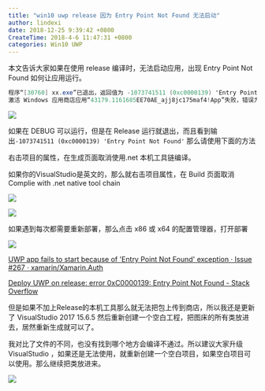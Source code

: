 ```yaml
---
title: "win10 uwp release 因为 Entry Point Not Found 无法启动"
author: lindexi
date: 2018-12-25 9:39:42 +0800
CreateTime: 2018-4-6 11:47:31 +0800
categories: Win10 UWP
---
```


本文告诉大家如果在使用 release 编译时，无法启动应用，出现 Entry Point Not Found 如何让应用运行。

<!--more-->



```csharp
程序“[30760] xx.exe”已退出，返回值为 -1073741511 (0xc0000139) 'Entry Point Not Found'。
激活 Windows 应用商店应用“43179.1161685EE70AE_ajj8jc175maf4!App”失败，错误为“应用未启动”。
```

![](https://i.loli.net/2018/04/06/5ac6f00b7e2f2.jpg)

如果在 DEBUG 可以运行，但是在 Release 运行就退出，而且看到输出`-1073741511 (0xc0000139) 'Entry Point Not Found'` 那么请使用下面的方法

右击项目的属性，在生成页面取消使用.net 本机工具链编译。

如果你的VisualStudio是英文的，那么就右击项目属性，在 Build 页面取消 Complie with .net native tool chain

![](https://i.loli.net/2018/04/06/5ac6f01c404e2.jpg)

![](https://i.loli.net/2018/04/06/5ac6f076ab669.jpg)

如果遇到每次都需要重新部署，那么点击 x86 或 x64 的配置管理器，打开部署

![](https://i.loli.net/2018/04/06/5ac6f0655b88e.jpg)

[UWP app fails to start because of 'Entry Point Not Found' exception · Issue #267 · xamarin/Xamarin.Auth](https://github.com/xamarin/Xamarin.Auth/issues/267 )

[Deploy UWP on release: error 0xC0000139: Entry Point Not Found - Stack Overflow](https://stackoverflow.com/questions/49672036/deploy-uwp-on-release-error-0xc0000139-entry-point-not-found/49684955#49684955 )

但是如果不加上Release的本机工具那么就无法把包上传到商店，所以我还是更新了 VisualStudio 2017 15.6.5 然后重新创建一个空白工程，把图床的所有类放进去，居然重新生成就可以了。

我对比了文件的不同，也没有找到哪个地方会编译不通过。所以建议大家升级 VisualStudio ，如果还是无法使用，就重新创建一个空白项目，如果空白项目可以使用。那么继续把类放进来。

![](https://i.loli.net/2018/04/08/5ac9ff7657fb2.jpg)

